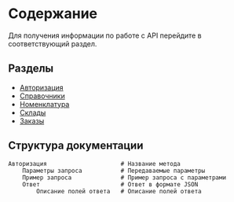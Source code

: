 # Содержание

Для получения информации по работе с API перейдите в соответствующий раздел.

## Разделы

* [Авторизация](ERP/Авторизация.md)
* [Справочники](ERP/Справочники.md)
* [Номенклатура](ERP/Номенклатура.md)
* [Склады](ERP/Склады.md)
* [Заказы](ERP/Заказы.md)

## Структура документации

    Авторизация                     # Название метода
        Параметры запроса           # Передаваемые параметры
        Пример запроса              # Пример запроса с параметрами
        Ответ                       # Ответ в формате JSON
            Описание полей ответа   # Описание полей ответа

